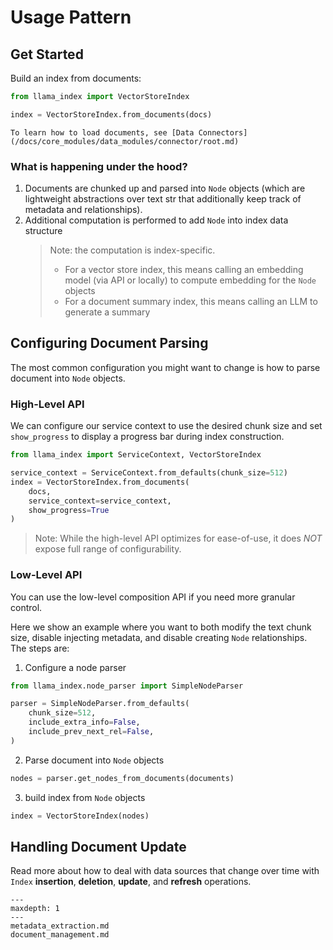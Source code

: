 # Usage Pattern

## Get Started

Build an index from documents:

```python
from llama_index import VectorStoreIndex

index = VectorStoreIndex.from_documents(docs)
```

```{tip}
To learn how to load documents, see [Data Connectors](/docs/core_modules/data_modules/connector/root.md)
```

### What is happening under the hood?

1. Documents are chunked up and parsed into `Node` objects (which are lightweight abstractions over text str that additionally keep track of metadata and relationships).
2. Additional computation is performed to add `Node` into index data structure
   > Note: the computation is index-specific.
   >
   > - For a vector store index, this means calling an embedding model (via API or locally) to compute embedding for the `Node` objects
   > - For a document summary index, this means calling an LLM to generate a summary

## Configuring Document Parsing

The most common configuration you might want to change is how to parse document into `Node` objects.

### High-Level API

We can configure our service context to use the desired chunk size and set `show_progress` to display a progress bar during index construction.

```python
from llama_index import ServiceContext, VectorStoreIndex

service_context = ServiceContext.from_defaults(chunk_size=512)
index = VectorStoreIndex.from_documents(
    docs,
    service_context=service_context,
    show_progress=True
)
```

> Note: While the high-level API optimizes for ease-of-use, it does _NOT_ expose full range of configurability.

### Low-Level API

You can use the low-level composition API if you need more granular control.

Here we show an example where you want to both modify the text chunk size, disable injecting metadata, and disable creating `Node` relationships.  
The steps are:

1. Configure a node parser

```python
from llama_index.node_parser import SimpleNodeParser

parser = SimpleNodeParser.from_defaults(
    chunk_size=512,
    include_extra_info=False,
    include_prev_next_rel=False,
)
```

2. Parse document into `Node` objects

```python
nodes = parser.get_nodes_from_documents(documents)
```

3. build index from `Node` objects

```python
index = VectorStoreIndex(nodes)
```

## Handling Document Update

Read more about how to deal with data sources that change over time with `Index` **insertion**, **deletion**, **update**, and **refresh** operations.

```{toctree}
---
maxdepth: 1
---
metadata_extraction.md
document_management.md
```
